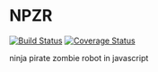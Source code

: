 # NPZR
[![Build Status](https://travis-ci.org/saskcow/NPZR.svg?branch=master)](https://travis-ci.org/saskcow/NPZR)
[![Coverage Status](https://coveralls.io/repos/github/saskcow/NPZR/badge.svg)](https://coveralls.io/github/saskcow/NPZR)

ninja pirate zombie robot in javascript
